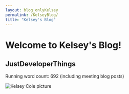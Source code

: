 ```yaml
---
layout: blog_onlyKelsey
permalink: /KelseyBlog/
title: "Kelsey's Blog"
---
```


# Welcome to Kelsey's Blog!
## JustDeveloperThings

Running word count: 692 (including meeting blog posts)

<img src="kelsey_blog_pic.png"
     alt="Kelsey Cole picture" />